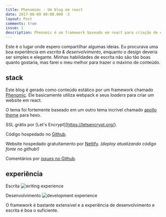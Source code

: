 ```yaml
---
title: Phenomimc - Um blog em react
date: 2017-06-09 00:00.000 -3
layout: Post
comments: true
issue: 1
description: Phenomic é um framework baseado em react para criação de conteúdo html & css estático. Basicamente utiliza webpack e seus loaders para criar um website em react. Outras ferramentas que fazem parte da  stack são Let's encrypt, github, netlify e github issues
---
```


Este é o lugar onde espero compartilhar algumas ideias. Eu procurava uma boa experiência em _escrita & desenvolvimento_, enquanto o design deveria ser simples e elegante. Minhas habilidades de escrita não são tão boas quanto gostaria, mas farei o meu melhor para trazer o máximo de conteúdo.

## stack 

Este blog é gerado como conteúdo estático por um framework chamado [Phenomic](https://phenomic.io/). Ele basicamente utiliza webpack e seus _loaders_ para criar um website em react.

O tema foi fortemente baseado em um outro tema incrível chamado [apollo theme](https://github.com/pinggod/hexo-theme-apollo) para hexo.

SSL grátis por [Let's Encrypt][https://letsencrypt.org/).

Código hospedado no [Github](https://github.com/chicocode/chicocodeio).

Website hospedado gratuitamento por [Netlify](https://www.netlify.com/). _(deploy atualizando código fonte no github!)_

Comentários por [_issues_ no Github](http://donw.io/post/github-comments/).

## experiência

Escrita
![writing experience](/assets/write.gif)

Desenvolvimento
![development experience](/assets/dev.gif)

O framework é bastante extensível e a experiência de desenvolvimento e escrita é boa o suficiente.
